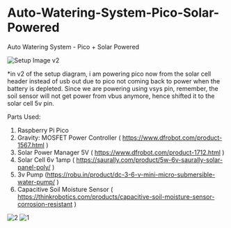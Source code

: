 # Auto-Watering-System-Pico-Solar-Powered
Auto Watering System - Pico + Solar Powered

![Setup Image v2](https://github.com/user-attachments/assets/ea062719-2a01-42e9-81f4-9196138a8feb)

*in v2 of the setup diagram, i am powering pico now from the solar cell header instead of usb out due to pico not coming back to power when the battery is depleted. Since we are powering using vsys pin, remember, the soil sensor will not get power from vbus anymore, hence shifted it to the solar cell 5v pin.

Parts Used:
1. Raspberry Pi Pico
2. Gravity: MOSFET Power Controller ( https://www.dfrobot.com/product-1567.html )
3. Solar Power Manager 5V ( https://www.dfrobot.com/product-1712.html )
4. Solar Cell 6v 1amp ( https://saurally.com/product/5w-6v-saurally-solar-panel-poly/ )
5. 3v Pump (https://robu.in/product/dc-3-6-v-mini-micro-submersible-water-pump/ )
6. Capacitive Soil Moisture Sensor  ( https://thinkrobotics.com/products/capacitive-soil-moisture-sensor-corrosion-resistant )

![2](https://github.com/user-attachments/assets/8be8cff7-8e44-4c24-8e41-9c3a2fb5ded6)
![1](https://github.com/user-attachments/assets/35223ca8-c9d4-4962-bd20-6be63ec9cfe4)
